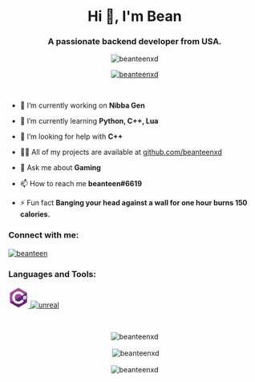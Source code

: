<h1 align="center">Hi 👋, I'm Bean</h1>
<h3 align="center">A passionate backend developer from USA.</h3>

<p align="center"> <img src="https://user-images.githubusercontent.com/67598470/208817572-dd860849-f484-4783-a4a3-1dc547d79bcf.png" width="30%" alt="beanteenxd"> </p>
<p align="center"> <a href="https://github.com/ryo-ma/github-profile-trophy"><img src="https://github-profile-trophy.vercel.app/?username=beanteenxd" alt="beanteenxd" /></a> </p>
<br/>

- 🔭 I’m currently working on **Nibba Gen**

- 🌱 I’m currently learning **Python, C++, Lua**

- 🤝 I’m looking for help with **C++**

- 👨‍💻 All of my projects are available at [github.com/beanteenxd](github.com/beanteenxd)

- 💬 Ask me about **Gaming**

- 📫 How to reach me **beanteen#6619**

- ⚡ Fun fact **Banging your head against a wall for one hour burns **150 calories**.**

<div align="center">
<h3 align="left">Connect with me:</h3>
<p align="left">
<a href="https://www.youtube.com/c/beanteen" target="blank"><img align="center" src="https://raw.githubusercontent.com/rahuldkjain/github-profile-readme-generator/master/src/images/icons/Social/youtube.svg" alt="beanteen" height="30" width="40" /></a>
</p>
</div>
<h3 align="left">Languages and Tools:</h3>

<p align="left"> <a href="https://www.w3schools.com/cs/" target="_blank" rel="noreferrer"> <img src="https://raw.githubusercontent.com/devicons/devicon/master/icons/csharp/csharp-original.svg" alt="csharp" width="40" height="40"/> </a> <a href="https://unrealengine.com/" target="_blank" rel="noreferrer"> <img src="https://raw.githubusercontent.com/kenangundogan/fontisto/036b7eca71aab1bef8e6a0518f7329f13ed62f6b/icons/svg/brand/unreal-engine.svg" alt="unreal" width="40" height="40"/> </a> </p>


<div align="center">

<br>

<p><img align="center" src="https://github-readme-stats.vercel.app/api/top-langs?username=beanteenxd&show_icons=true&locale=en&layout=compact" alt="beanteenxd" /></p>


<p>&nbsp;<img align="center" src="https://github-readme-stats.vercel.app/api?username=beanteenxd&show_icons=true&locale=en" alt="beanteenxd" /></p>


<p><img align="center" src="https://github-readme-streak-stats.herokuapp.com/?user=beanteenxd&" alt="beanteenxd" /></p>

</div>
